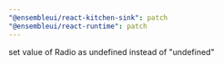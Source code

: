 ```yaml
---
"@ensembleui/react-kitchen-sink": patch
"@ensembleui/react-runtime": patch
---
```


set value of Radio as undefined instead of "undefined"
